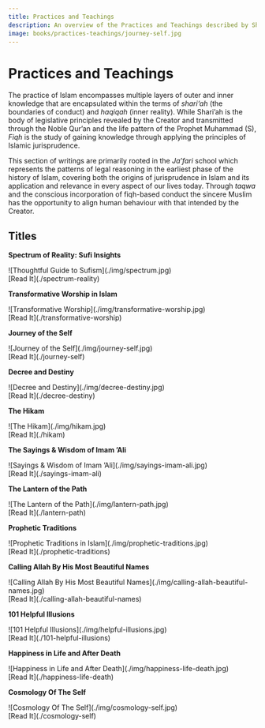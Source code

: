 ```yaml
---
title: Practices and Teachings
description: An overview of the Practices and Teachings described by Shaykh Fadhlalla Haeri, an acknowledged Sufi master and adept in the way of self-knowledge and transformation
image: books/practices-teachings/journey-self.jpg
---
```


# Practices and Teachings

The practice of Islam encompasses multiple layers of outer and inner knowledge that are encapsulated within the terms of _shari‘ah_ (the boundaries of conduct) and _haqiqah_ (inner reality). While Shari’ah is the body of legislative principles revealed by the Creator and transmitted through the Noble Qur’an and the life pattern of the Prophet Muhammad (S), _Fiqh_ is the study of gaining knowledge through applying the principles of Islamic jurisprudence.

This section of writings are primarily rooted in the _Ja’fari_ school which represents the patterns of legal reasoning in the earliest phase of the history of Islam, covering both the origins of jurisprudence in Islam and its application and relevance in every aspect of our lives today. Through _taqwa_ and the conscious incorporation of fiqh-based conduct the sincere Muslim has the opportunity to align human behaviour with that intended by the Creator.

## Titles

<div markdown="1" class="card book sidebar center gemoji center-content">

**Spectrum of Reality: Sufi Insights**

<div markdown="2" class="book-image">
![Thoughtful Guide to Sufism](./img/spectrum.jpg)
</div>

<div markdown="3" class="book-link">
[Read It](./spectrum-reality)
</div>

</div>

<div markdown="1" class="card book sidebar center gemoji center-content">

**Transformative Worship in Islam**

<div markdown="2" class="book-image">
![Transformative Worship](./img/transformative-worship.jpg)
</div>

<div markdown="3" class="book-link">
[Read It](./transformative-worship)
</div>

</div>

<div markdown="1" class="card book sidebar center gemoji center-content">

**Journey of the Self**

<div markdown="2" class="book-image">
![Journey of the Self](./img/journey-self.jpg)
</div>

<div markdown="3" class="book-link">
[Read It](./journey-self)
</div>

</div>

<div markdown="1" class="card book sidebar center gemoji center-content">

**Decree and Destiny**

<div markdown="2" class="book-image">
![Decree and Destiny](./img/decree-destiny.jpg)
</div>

<div markdown="3" class="book-link">
[Read It](./decree-destiny)
</div>

</div>

<div markdown="1" class="card book sidebar center gemoji center-content">

**The Hikam**

<div markdown="2" class="book-image">
![The Hikam](./img/hikam.jpg)
</div>

<div markdown="3" class="book-link">
[Read It](./hikam)
</div>

</div>

<div markdown="1" class="card book sidebar center gemoji center-content">

**The Sayings & Wisdom of Imam ’Ali**

<div markdown="2" class="book-image">
![Sayings & Wisdom of Imam ’Ali](./img/sayings-imam-ali.jpg)
</div>

<div markdown="3" class="book-link">
[Read It](./sayings-imam-ali)
</div>

</div>

<div markdown="1" class="card book sidebar center gemoji center-content">

**The Lantern of the Path**

<div markdown="2" class="book-image">
![The Lantern of the Path](./img/lantern-path.jpg)
</div>

<div markdown="3" class="book-link">
[Read It](./lantern-path)
</div>

</div>

<div markdown="1" class="card book sidebar center gemoji center-content">

**Prophetic Traditions**

<div markdown="2" class="book-image">
![Prophetic Traditions in Islam](./img/prophetic-traditions.jpg)
</div>

<div markdown="3" class="book-link">
[Read It](./prophetic-traditions)
</div>

</div>

<div markdown="1" class="card book sidebar center gemoji center-content">

**Calling Allah By His Most Beautiful Names**

<div markdown="2" class="book-image">
![Calling Allah By His Most Beautiful Names](./img/calling-allah-beautiful-names.jpg)
</div>

<div markdown="3" class="book-link">
[Read It](./calling-allah-beautiful-names)
</div>

</div>

<div markdown="1" class="card book sidebar center gemoji center-content">

**101 Helpful Illusions**

<div markdown="2" class="book-image">
![101 Helpful Illusions](./img/helpful-illusions.jpg)
</div>

<div markdown="3" class="book-link">
[Read It](./101-helpful-illusions)
</div>

</div>

<div markdown="1" class="card book sidebar center gemoji center-content">

**Happiness in Life and After Death**

<div markdown="2" class="book-image">
![Happiness in Life and After Death](./img/happiness-life-death.jpg)
</div>

<div markdown="3" class="book-link">
[Read It](./happiness-life-death)
</div>

</div>

<div markdown="1" class="card book sidebar center gemoji center-content">

**Cosmology Of The Self**

<div markdown="2" class="book-image">
![Cosmology Of The Self](./img/cosmology-self.jpg)
</div>

<div markdown="3" class="book-link">
[Read It](./cosmology-self)
</div>

</div>


